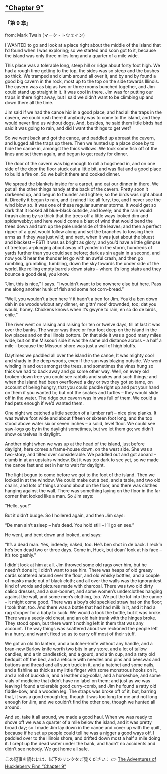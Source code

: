 ## [“Chapter 9”](https://www.beanreading.com/ja/article/775?source=github )   
 
 ###  「第 9 章」 

 from:  Mark Twain (マーク・トウェイン) 
 
 
 I WANTED to go and look at a place right about the middle of the island that I’d found when I was exploring; so we started and soon got to it, because the island was only three miles long and a quarter of a mile wide.





This place was a tolerable long, steep hill or ridge about forty foot high. We had a rough time getting to the top, the sides was so steep and the bushes so thick. We tramped and clumb around all over it, and by and by found a good big cavern in the rock, most up to the top on the side towards Illinois. The cavern was as big as two or three rooms bunched together, and Jim could stand up straight in it. It was cool in there. Jim was for putting our traps in there right away, but I said we didn’t want to be climbing up and down there all the time.





Jim said if we had the canoe hid in a good place, and had all the traps in the cavern, we could rush there if anybody was to come to the island, and they would never find us without dogs. And, besides, he said them little birds had said it was going to rain, and did I want the things to get wet?





So we went back and got the canoe, and paddled up abreast the cavern, and lugged all the traps up there. Then we hunted up a place close by to hide the canoe in, amongst the thick willows. We took some fish off of the lines and set them again, and begun to get ready for dinner.





The door of the cavern was big enough to roll a hogshead in, and on one side of the door the floor stuck out a little bit, and was flat and a good place to build a fire on. So we built it there and cooked dinner.





We spread the blankets inside for a carpet, and eat our dinner in there. We put all the other things handy at the back of the cavern. Pretty soon it darkened up, and begun to thunder and lighten; so the birds was right about it. Directly it begun to rain, and it rained like all fury, too, and I never see the wind blow so. It was one of these regular summer storms. It would get so dark that it looked all blue-black outside, and lovely; and the rain would thrash along by so thick that the trees off a little ways looked dim and spiderwebby; and here would come a blast of wind that would bend the trees down and turn up the pale underside of the leaves; and then a perfect ripper of a gust would follow along and set the branches to tossing their arms as if they was just wild; and next, when it was just about the bluest and blackest – FST! it was as bright as glory, and you’d have a little glimpse of treetops a-plunging about away off yonder in the storm, hundreds of yards further than you could see before; dark as sin again in a second, and now you’d hear the thunder let go with an awful crash, and then go rumbling, grumbling, tumbling, down the sky towards the under side of the world, like rolling empty barrels down stairs – where it’s long stairs and they bounce a good deal, you know.





“Jim, this is nice,” I says. “I wouldn’t want to be nowhere else but here. Pass me along another hunk of fish and some hot corn-bread.”





“Well, you wouldn’t a ben here ‘f it hadn’t a ben for Jim. You’d a ben down dah in de woods widout any dinner, en gittn’ mos’ drownded, too; dat you would, honey. Chickens knows when it’s gwyne to rain, en so do de birds, chile.”





The river went on raising and raising for ten or twelve days, till at last it was over the banks. The water was three or four foot deep on the island in the low places and on the Illinois bottom. On that side it was a good many miles wide, but on the Missouri side it was the same old distance across – a half a mile – because the Missouri shore was just a wall of high bluffs.





Daytimes we paddled all over the island in the canoe, It was mighty cool and shady in the deep woods, even if the sun was blazing outside. We went winding in and out amongst the trees, and sometimes the vines hung so thick we had to back away and go some other way. Well, on every old broken-down tree you could see rabbits and snakes and such things; and when the island had been overflowed a day or two they got so tame, on account of being hungry, that you could paddle right up and put your hand on them if you wanted to; but not the snakes and turtles – they would slide off in the water. The ridge our cavern was in was full of them. We could a had pets enough if we’d wanted them.





One night we catched a little section of a lumber raft – nice pine planks. It was twelve foot wide and about fifteen or sixteen foot long, and the top stood above water six or seven inches – a solid, level floor. We could see saw-logs go by in the daylight sometimes, but we let them go; we didn’t show ourselves in daylight.





Another night when we was up at the head of the island, just before daylight, here comes a frame-house down, on the west side. She was a two-story, and tilted over considerable. We paddled out and got aboard – clumb in at an upstairs window. But it was too dark to see yet, so we made the canoe fast and set in her to wait for daylight.





The light begun to come before we got to the foot of the island. Then we looked in at the window. We could make out a bed, and a table, and two old chairs, and lots of things around about on the floor, and there was clothes hanging against the wall. There was something laying on the floor in the far corner that looked like a man. So Jim says:





“Hello, you!”





But it didn’t budge. So I hollered again, and then Jim says:





“De man ain’t asleep – he’s dead. You hold still – I’ll go en see.”





He went, and bent down and looked, and says:





“It’s a dead man. Yes, indeedy; naked, too. He’s ben shot in de back. I reck’n he’s ben dead two er three days. Come in, Huck, but doan’ look at his face – it’s too gashly.”





I didn’t look at him at all. Jim throwed some old rags over him, but he needn’t done it; I didn’t want to see him. There was heaps of old greasy cards scattered around over the floor, and old whisky bottles, and a couple of masks made out of black cloth; and all over the walls was the ignorantest kind of words and pictures made with charcoal. There was two old dirty calico dresses, and a sun-bonnet, and some women’s underclothes hanging against the wall, and some men’s clothing, too. We put the lot into the canoe – it might come good. There was a boy’s old speckled straw hat on the floor; I took that, too. And there was a bottle that had had milk in it, and it had a rag stopper for a baby to suck. We would a took the bottle, but it was broke. There was a seedy old chest, and an old hair trunk with the hinges broke. They stood open, but there warn’t nothing left in them that was any account. The way things was scattered about we reckoned the people left in a hurry, and warn’t fixed so as to carry off most of their stuff.





We got an old tin lantern, and a butcher-knife without any handle, and a bran-new Barlow knife worth two bits in any store, and a lot of tallow candles, and a tin candlestick, and a gourd, and a tin cup, and a ratty old bedquilt off the bed, and a reticule with needles and pins and beeswax and buttons and thread and all such truck in it, and a hatchet and some nails, and a fishline as thick as my little finger with some monstrous hooks on it, and a roll of buckskin, and a leather dog-collar, and a horseshoe, and some vials of medicine that didn’t have no label on them; and just as we was leaving I found a tolerable good curry-comb, and Jim he found a ratty old fiddle-bow, and a wooden leg. The straps was broke off of it, but, barring that, it was a good enough leg, though it was too long for me and not long enough for Jim, and we couldn’t find the other one, though we hunted all around.





And so, take it all around, we made a good haul. When we was ready to shove off we was a quarter of a mile below the island, and it was pretty broad day; so I made Jim lay down in the canoe and cover up with the quilt, because if he set up people could tell he was a nigger a good ways off. I paddled over to the Illinois shore, and drifted down most a half a mile doing it. I crept up the dead water under the bank, and hadn’t no accidents and didn’t see nobody. We got home all safe.


この記事を読むには、以下のリンクをご覧ください：  👉    [The Adventures of Huckleberry Finn “Chapter 9”](https://www.beanreading.com/ja/article/775?source=github ) 
